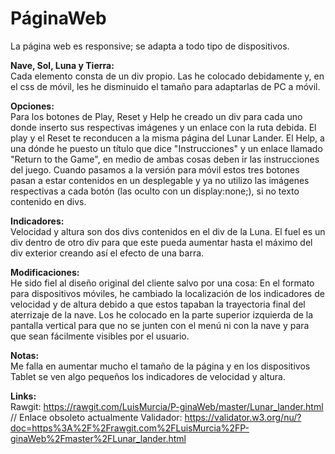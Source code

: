 # PáginaWeb
La página web es responsive; se adapta a todo tipo de dispositivos.  

**Nave, Sol, Luna y Tierra:**  
Cada elemento consta de un div propio.
Las he colocado debidamente y, en el css de móvil, les he disminuido el tamaño para adaptarlas de PC a móvil.

**Opciones:**  
Para los botones de Play, Reset y Help he creado un div para cada uno donde inserto sus respectivas imágenes y un enlace con la ruta debida. El play y el Reset te reconducen a la misma página del Lunar Lander. El Help, a una dónde he puesto un título que dice "Instrucciones" y un enlace llamado "Return to the Game", en medio de ambas cosas deben ir las instrucciones del juego.
Cuando  pasamos a la versión para móvil estos tres botones pasan a estar contenidos en un desplegable y ya no utilizo las imágenes respectivas a cada botón (las oculto con un display:none;), si no texto contenido en divs.

**Indicadores:**  
Velocidad y altura son dos divs contenidos en el div de la Luna. El fuel es un div dentro de otro div para que este pueda aumentar hasta el máximo del div exterior creando así el efecto de una barra.

**Modificaciones:**  
He sido fiel al diseño original del cliente salvo por una cosa:
En el formato para dispositivos móviles, he cambiado la localización de los indicadores de velocidad y de altura debido a que estos tapaban la trayectoria final del aterrizaje de la nave. Los he colocado en la parte superior izquierda de la pantalla vertical para que no se junten con el menú ni con la nave y para que sean fácilmente visibles por el usuario.

**Notas:**  
Me falla en aumentar mucho el tamaño de la página y en los dispositivos Tablet se ven algo pequeños los indicadores de velocidad y altura.

**Links:**  
Rawgit: https://rawgit.com/LuisMurcia/P-ginaWeb/master/Lunar_lander.html  // Enlace obsoleto actualmente
Validador: https://validator.w3.org/nu/?doc=https%3A%2F%2Frawgit.com%2FLuisMurcia%2FP-ginaWeb%2Fmaster%2FLunar_lander.html
